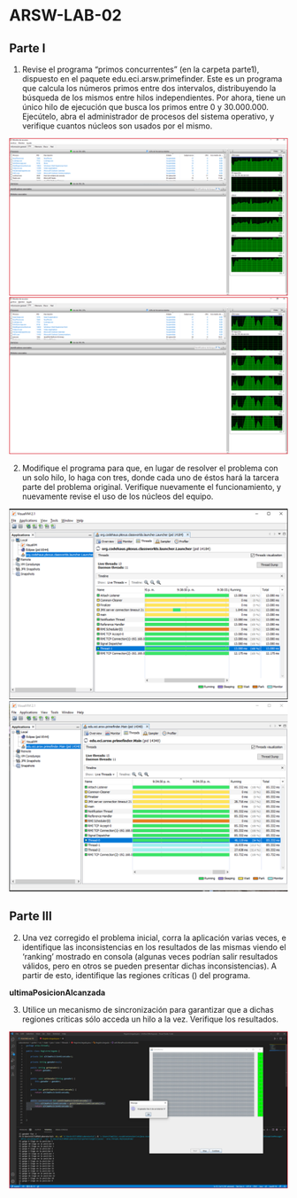 # ARSW-LAB-02

## Parte I
1. Revise el programa “primos concurrentes” (en la carpeta parte1), dispuesto en el paquete edu.eci.arsw.primefinder. Este es un programa que calcula los números primos entre dos intervalos, distribuyendo la búsqueda de los mismos entre hilos independientes. Por ahora, tiene un único hilo de ejecución que busca los primos entre 0 y 30.000.000. Ejecútelo, abra el administrador de procesos del sistema operativo, y verifique cuantos núcleos son usados por el mismo.

![Imagen1](img/img1.png)
![Imagen2](img/img2.png)

2. Modifique el programa para que, en lugar de resolver el problema con un solo hilo, lo haga con tres, donde cada uno de éstos hará la tarcera parte del problema original. Verifique nuevamente el funcionamiento, y nuevamente revise el uso de los núcleos del equipo.

![Imagen3](/img/Parte1_1Threads.png)
![Imagen4](/img/Parte1_3Threads.png)

## Parte III

2. Una vez corregido el problema inicial, corra la aplicación varias veces, e identifique las inconsistencias en los resultados de las mismas viendo el ‘ranking’ mostrado en consola (algunas veces podrían salir resultados válidos, pero en otros se pueden presentar dichas inconsistencias). A partir de esto, identifique las regiones críticas () del programa.

**ultimaPosicionAlcanzada**

3. Utilice un mecanismo de sincronización para garantizar que a dichas regiones críticas sólo acceda un hilo a la vez. Verifique los resultados.

![Imagen5](/img/img3.png)
